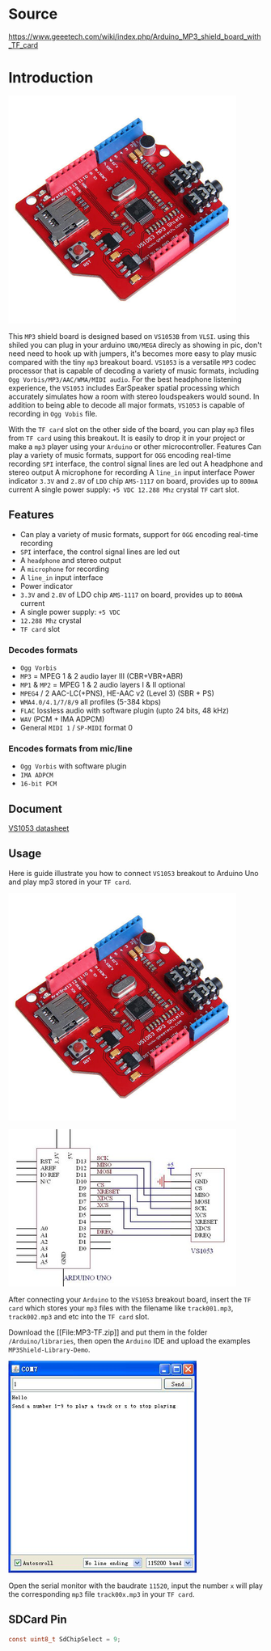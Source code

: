 # Source
https://www.geeetech.com/wiki/index.php/Arduino_MP3_shield_board_with_TF_card

# Introduction
![File:MP3-TF.jpg](MP3-TF.jpg)

This `MP3` shield board is designed based on `VS1053B` from `VLSI`. using this shiled you can plug in your arduino `UNO/MEGA` direcly as showing in pic, don't need need to hook up with jumpers, it's becomes more easy to play music compared with the tiny `mp3` breakout board. `VS1053` is a versatile `MP3` codec processor that is capable of decoding a variety of music formats, including `Ogg Vorbis/MP3/AAC/WMA/MIDI audio`. For the best headphone listening experience, the `VS1053` includes EarSpeaker spatial processing which accurately simulates how a room with stereo loudspeakers would sound. In addition to being able to decode all major formats, `VS1053` is capable of recording in `Ogg Vobis` file.

With the `TF card` slot on the other side of the board, you can play `mp3` files from `TF card` using this breakout. It is easily to drop it in your project or make a `mp3` player using your `Arduino` or other microcontroller. Features Can play a variety of music formats, support for `OGG` encoding real-time recording `SPI` interface, the control signal lines are led out A headphone and stereo output A microphone for recording A `line_in` input interface Power indicator `3.3V` and `2.8V` of `LDO` chip `AMS-1117` on board, provides up to `800mA` current A single power supply: `+5 VDC 12.288 Mhz` crystal `TF` cart slot. 

## Features
* Can play a variety of music formats, support for `OGG` encoding real-time recording
* `SPI` interface, the control signal lines are led out
* A `headphone` and stereo output
* A `microphone` for recording
* A `line_in` input interface
* Power indicator
* `3.3V` and `2.8V` of LDO chip `AMS-1117` on board, provides up to `800mA` current
* A single power supply: `+5 VDC`
* `12.288 Mhz` crystal
* `TF card` slot

### Decodes  formats
* `Ogg Vorbis` 
* `MP3` = MPEG 1 & 2 audio layer III (CBR+VBR+ABR) 
* `MP1` & `MP2` = MPEG 1 & 2 audio layers I & II optional 
* `MPEG4` / 2 AAC-LC(+PNS), HE-AAC v2 (Level 3) (SBR + PS) 
* `WMA4.0/4.1/7/8/9` all profiles (5-384 kbps) 
* `FLAC` lossless audio with software plugin (upto 24 bits, 48 kHz) 
* `WAV` (PCM + IMA ADPCM) 
* General `MIDI 1` / `SP-MIDI` format 0
### Encodes formats from mic/line
* `Ogg Vorbis` with software plugin 
* `IMA ADPCM` 
* `16-bit PCM`

## Document

[VS1053 datasheet](vs1053b.pdf)
## Usage

Here is guide illustrate you how to connect `VS1053` breakout to Arduino Uno and play mp3 stored in your `TF card`.


![File:MP3-TF.jpg](MP3-TF.jpg)

![File:VS1053-sch.jpg](VS1053-sch.jpg)


After connecting your `Arduino` to the `VS1053` breakout board, insert the `TF card` which stores your `mp3` files with the filename like `track001.mp3`, `track002.mp3` and etc into the `TF card` slot.

Download the [[File:MP3-TF.zip]] and put them in the folder `/Arduino/libraries`, then open the `Arduino` IDE and upload the examples `MP3Shield-Library-Demo`. 

![File:serial2.jpg](serial2.jpg)

Open the serial monitor with the baudrate `11520`, input the number `x` will play the corresponding `mp3` file `track00x.mp3` in your `TF card`.


## SDCard Pin
```c
const uint8_t SdChipSelect = 9;
```
